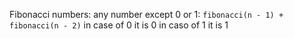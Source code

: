Fibonacci numbers:
any number except 0 or 1: `fibonacci(n - 1) + fibonacci(n - 2)`
in case of 0 it is 0
in caso of 1 it is 1
